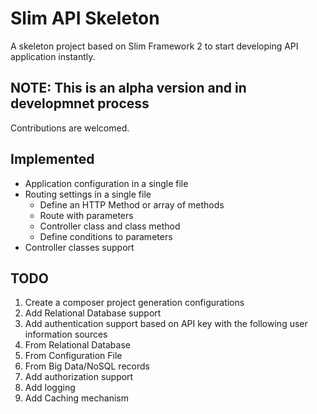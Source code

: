 # Slim API Skeleton

A skeleton project based on Slim Framework 2 to start developing API application instantly.

## NOTE: This is an alpha version and in developmnet process
Contributions are welcomed.

## Implemented
* Application configuration in a single file
* Routing settings in a single file
  * Define an HTTP Method or array of methods
  * Route with parameters
  * Controller class and class method
  * Define conditions to parameters
* Controller classes support
  
## TODO
1. Create a composer project generation configurations
2. Add Relational Database support
3. Add authentication support based on API key with the following user information sources
  1. From Relational Database 
  2. From Configuration File
  3. From Big Data/NoSQL records
4. Add authorization support
5. Add logging
6. Add Caching mechanism

